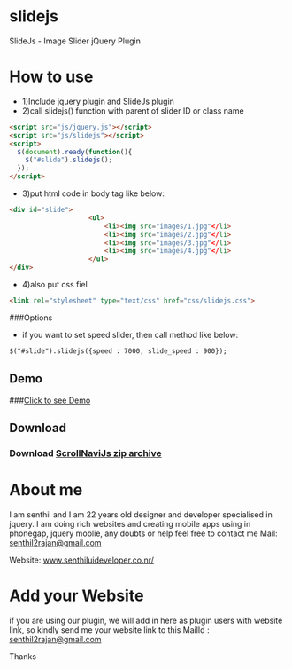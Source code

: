 slidejs
=======

SlideJs - Image Slider jQuery Plugin


How to use
==========

- 1)Include jquery plugin and SlideJs plugin
- 2)call slidejs() function with parent of slider ID or class name

```html
<script src="js/jquery.js"></script>
<script src="js/slidejs"></script>
<script>
  $(document).ready(function(){
    $("#slide").slidejs();
  });
</script>
```

- 3)put html code in body tag like below:
```html
<div id="slide">
					<ul>
						<li><img src="images/1.jpg"</li>
						<li><img src="images/2.jpg"</li>
						<li><img src="images/3.jpg"</li>
						<li><img src="images/4.jpg"</li>
					</ul>
</div>
```        

- 4)also put css fiel
```html
<link rel="stylesheet" type="text/css" href="css/slidejs.css">
```
###Options 

- if you want to set speed slider, then call method like below:
```html
$("#slide").slidejs({speed : 7000, slide_speed : 900});
```

## Demo

###[Click to see Demo](http://senthilraj.github.io/slidejs/)


## Download

### Download [ScrollNaviJs zip archive](https://github.com/senthilraj/slidejs/archive/master.zip)


About me
========
 I am senthil and I am 22 years old designer and developer specialised in jquery. I am doing rich websites and creating mobile apps using in phonegap, jquery  moblie, any doubts or help feel free to contact me Mail: senthil2rajan@gmail.com

Website: www.senthiluideveloper.co.nr/

Add your Website
================

if you are using our plugin, we will add in here as plugin users with website link,
so kindly send me your website link to this MailId : senthil2rajan@gmail.com 

Thanks
